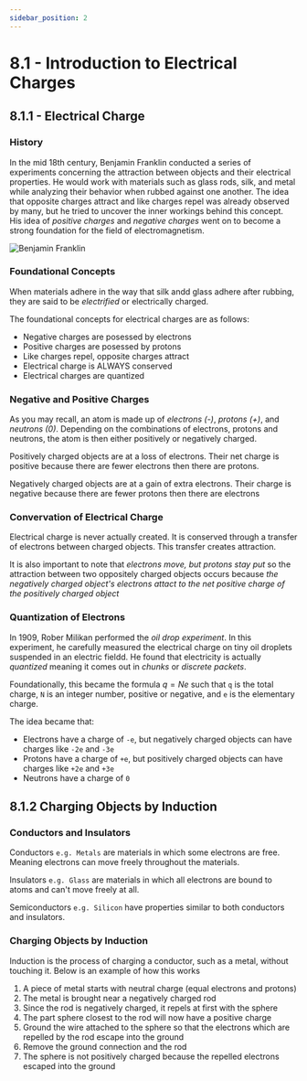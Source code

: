 ```yaml
---
sidebar_position: 2
---
```


# 8.1 - Introduction to Electrical Charges

## 8.1.1 - Electrical Charge

### History

In the mid 18th century, Benjamin Franklin conducted a series of experiments concerning the attraction between objects and their electrical properties. He would work with materials such as glass rods, silk, and metal while analyzing their behavior when rubbed against one another. The idea that opposite charges attract and like charges repel was already observed by many, but he tried to uncover the inner workings behind this concept. His idea of *positive charges* and *negative charges* went on to become a strong foundation for the field of electromagnetism.

![Benjamin Franklin](../Unit-8/benfranklin.jpg)

### Foundational Concepts

When materials adhere in the way that silk andd glass adhere after rubbing, they are said to be *electrified* or electrically charged.

The foundational concepts for electrical charges are as follows:

- Negative charges are posessed by electrons
- Positive charges are posessed by protons
- Like charges repel, opposite charges attract
- Electrical charge is ALWAYS conserved
- Electrical charges are quantized

### Negative and Positive Charges

As you may recall, an atom is made up of *electrons (-)*, *protons (+)*, and *neutrons (0)*. Depending on the combinations of electrons, protons and neutrons, the atom is then either positively or negatively charged.

Positively charged objects are at a loss of electrons. Their net charge is positive because there are fewer electrons then there are protons.

Negatively charged objects are at a gain of extra electrons. Their charge is negative because there are fewer protons then there are electrons


### Convervation of Electrical Charge

Electrical charge is never actually created. It is conserved through a transfer of electrons between charged objects. This transfer creates attraction.

It is also important to note that *electrons move, but protons stay put* so the attraction between two oppositely charged objects occurs because *the negatively charged object's electrons attact to the net positive charge of the positively charged object*

### Quantization of Electrons

In 1909, Rober Milikan performed the *oil drop experiment*. In this experiment, he carefully measured the electrical charge on tiny oil droplets suspended in an electric fieldd. He found that electricity is actually *quantized* meaning it comes out in *chunks* or *discrete packets*.

Foundationally, this became the formula $q = Ne$ such that `q` is the total charge, `N` is an integer number, positive or negative, and `e` is the elementary charge.

The idea became that:
- Electrons have a charge of `-e`, but negatively charged objects can have charges like `-2e` and `-3e`
- Protons have a charge of `+e`, but positively charged objects can have charges like `+2e` and `+3e`
- Neutrons have a charge of `0`

## 8.1.2 Charging Objects by Induction

### Conductors and Insulators

Conductors `e.g. Metals` are materials in which some electrons are free. Meaning electrons can move freely throughout the materials.

Insulators `e.g. Glass` are materials in which all electrons are bound to atoms and can't move freely at all. 

Semiconductors `e.g. Silicon` have properties similar to both conductors and insulators.

### Charging Objects by Induction

Induction is the process of charging a conductor, such as a metal, without touching it. Below is an example of how this works

1. A piece of metal starts with neutral charge (equal electrons and protons)
2. The metal is brought near a negatively charged rod
3. Since the rod is negatively charged, it repels at first with the sphere
4. The part sphere closest to the rod will now have a positive charge
5. Ground the wire attached to the sphere so that the electrons which are repelled by the rod escape into the ground
6. Remove the ground connection and the rod
7. The sphere is not positively charged because the repelled electrons escaped into the ground




